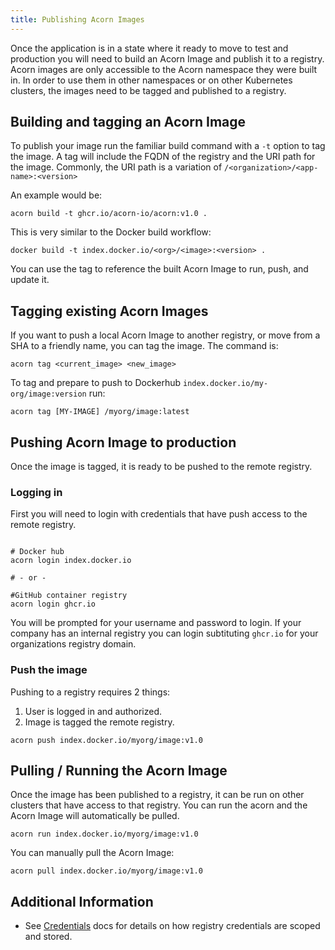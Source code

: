 ```yaml
---
title: Publishing Acorn Images
---
```


Once the application is in a state where it ready to move to test and production you will need to build an Acorn Image and publish it to a registry. Acorn images are only accessible to the Acorn namespace they were built in. In order to use them in other namespaces or on other Kubernetes clusters, the images need to be tagged and published to a registry.

## Building and tagging an Acorn Image

To publish your image run the familiar build command with a `-t` option to tag the image. A tag will include the FQDN of the registry and the URI path for the image. Commonly, the URI path is a variation of `/<organization>/<app-name>:<version>`

An example would be:

```shell
acorn build -t ghcr.io/acorn-io/acorn:v1.0 .
```

This is very similar to the Docker build workflow:

```shell
docker build -t index.docker.io/<org>/<image>:<version> .
```

You can use the tag to reference the built Acorn Image to run, push, and update it.

## Tagging existing Acorn Images

If you want to push a local Acorn Image to another registry, or move from a SHA to a friendly name, you can tag the image. The command is:

```shell
acorn tag <current_image> <new_image>
```

To tag and prepare to push to Dockerhub `index.docker.io/my-org/image:version` run:

```shell
acorn tag [MY-IMAGE] /myorg/image:latest
```

## Pushing Acorn Image to production

Once the image is tagged, it is ready to be pushed to the remote registry.

### Logging in

First you will need to login with credentials that have push access to the remote registry.

```shell

# Docker hub
acorn login index.docker.io

# - or -

#GitHub container registry
acorn login ghcr.io
```

You will be prompted for your username and password to login. If your company has an internal registry you can login subtituting `ghcr.io` for your organizations registry domain.

### Push the image

Pushing to a registry requires 2 things:

1. User is logged in and authorized.
1. Image is tagged  the remote registry.

```shell
acorn push index.docker.io/myorg/image:v1.0
```

## Pulling / Running the Acorn Image

Once the image has been published to a registry, it can be run on other clusters that have access to that registry. You can run the acorn and the Acorn Image will automatically be pulled.

```shell
acorn run index.docker.io/myorg/image:v1.0
```

You can manually pull the Acorn Image:

```shell
acorn pull index.docker.io/myorg/image:v1.0
```

## Additional Information

* See [Credentials](/architecture/security-considerations) docs for details on how registry credentials are scoped and stored.
